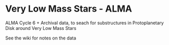 # Very Low Mass Stars - ALMA 
ALMA Cycle 6 + Archival data, to seach for substructures in Protoplanetary Disk around Very Low Mass Stars

See the wiki for notes on the data
